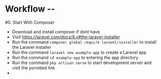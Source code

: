 # Workflow --

#0. Start With Composer
- Download and install composer if dont have
- Visit https://laravel.com/docs/8.x#the-laravel-installer
- Run the command `composer global require laravel/installer` to install the Laravel installer
- Run the command `laravel new example-app` to create a Laravel app
- Run the command `cd example-app` to entering the app directory
- Run the command `php artisan serve` to start development server and visit the porvided link
- 
